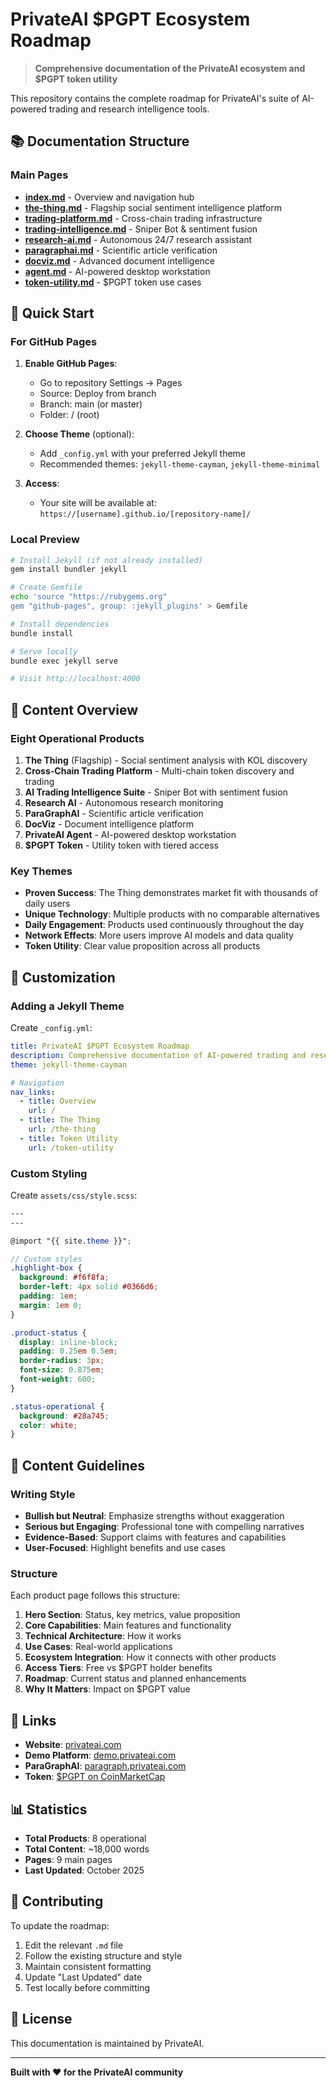# PrivateAI $PGPT Ecosystem Roadmap

> **Comprehensive documentation of the PrivateAI ecosystem and $PGPT token utility**

This repository contains the complete roadmap for PrivateAI's suite of AI-powered trading and research intelligence tools.

## 📚 Documentation Structure

### Main Pages

- **[index.md](index.md)** - Overview and navigation hub
- **[the-thing.md](the-thing.md)** - Flagship social sentiment intelligence platform
- **[trading-platform.md](trading-platform.md)** - Cross-chain trading infrastructure
- **[trading-intelligence.md](trading-intelligence.md)** - Sniper Bot & sentiment fusion
- **[research-ai.md](research-ai.md)** - Autonomous 24/7 research assistant
- **[paragraphai.md](paragraphai.md)** - Scientific article verification
- **[docviz.md](docviz.md)** - Advanced document intelligence
- **[agent.md](agent.md)** - AI-powered desktop workstation
- **[token-utility.md](token-utility.md)** - $PGPT token use cases

## 🚀 Quick Start

### For GitHub Pages

1. **Enable GitHub Pages**:
   - Go to repository Settings → Pages
   - Source: Deploy from branch
   - Branch: main (or master)
   - Folder: / (root)

2. **Choose Theme** (optional):
   - Add `_config.yml` with your preferred Jekyll theme
   - Recommended themes: `jekyll-theme-cayman`, `jekyll-theme-minimal`

3. **Access**:
   - Your site will be available at: `https://[username].github.io/[repository-name]/`

### Local Preview

```bash
# Install Jekyll (if not already installed)
gem install bundler jekyll

# Create Gemfile
echo 'source "https://rubygems.org"
gem "github-pages", group: :jekyll_plugins' > Gemfile

# Install dependencies
bundle install

# Serve locally
bundle exec jekyll serve

# Visit http://localhost:4000
```

## 📖 Content Overview

### Eight Operational Products

1. **The Thing** (Flagship) - Social sentiment analysis with KOL discovery
2. **Cross-Chain Trading Platform** - Multi-chain token discovery and trading
3. **AI Trading Intelligence Suite** - Sniper Bot with sentiment fusion
4. **Research AI** - Autonomous research monitoring
5. **ParaGraphAI** - Scientific article verification
6. **DocViz** - Document intelligence platform
7. **PrivateAI Agent** - AI-powered desktop workstation
8. **$PGPT Token** - Utility token with tiered access

### Key Themes

- **Proven Success**: The Thing demonstrates market fit with thousands of daily users
- **Unique Technology**: Multiple products with no comparable alternatives
- **Daily Engagement**: Products used continuously throughout the day
- **Network Effects**: More users improve AI models and data quality
- **Token Utility**: Clear value proposition across all products

## 🎨 Customization

### Adding a Jekyll Theme

Create `_config.yml`:

```yaml
title: PrivateAI $PGPT Ecosystem Roadmap
description: Comprehensive documentation of AI-powered trading and research intelligence
theme: jekyll-theme-cayman

# Navigation
nav_links:
  - title: Overview
    url: /
  - title: The Thing
    url: /the-thing
  - title: Token Utility
    url: /token-utility
```

### Custom Styling

Create `assets/css/style.scss`:

```scss
---
---

@import "{{ site.theme }}";

// Custom styles
.highlight-box {
  background: #f6f8fa;
  border-left: 4px solid #0366d6;
  padding: 1em;
  margin: 1em 0;
}

.product-status {
  display: inline-block;
  padding: 0.25em 0.5em;
  border-radius: 3px;
  font-size: 0.875em;
  font-weight: 600;
}

.status-operational {
  background: #28a745;
  color: white;
}
```

## 📝 Content Guidelines

### Writing Style

- **Bullish but Neutral**: Emphasize strengths without exaggeration
- **Serious but Engaging**: Professional tone with compelling narratives
- **Evidence-Based**: Support claims with features and capabilities
- **User-Focused**: Highlight benefits and use cases

### Structure

Each product page follows this structure:

1. **Hero Section**: Status, key metrics, value proposition
2. **Core Capabilities**: Main features and functionality
3. **Technical Architecture**: How it works
4. **Use Cases**: Real-world applications
5. **Ecosystem Integration**: How it connects with other products
6. **Access Tiers**: Free vs $PGPT holder benefits
7. **Roadmap**: Current status and planned enhancements
8. **Why It Matters**: Impact on $PGPT value

## 🔗 Links

- **Website**: [privateai.com](https://privateai.com)
- **Demo Platform**: [demo.privateai.com](https://demo.privateai.com)
- **ParaGraphAI**: [paragraph.privateai.com](https://paragraph.privateai.com)
- **Token**: [$PGPT on CoinMarketCap](https://coinmarketcap.com/currencies/privateai/)

## 📊 Statistics

- **Total Products**: 8 operational
- **Total Content**: ~18,000 words
- **Pages**: 9 main pages
- **Last Updated**: October 2025

## 🤝 Contributing

To update the roadmap:

1. Edit the relevant `.md` file
2. Follow the existing structure and style
3. Maintain consistent formatting
4. Update "Last Updated" date
5. Test locally before committing

## 📄 License

This documentation is maintained by PrivateAI.

---

**Built with ❤️ for the PrivateAI community**
